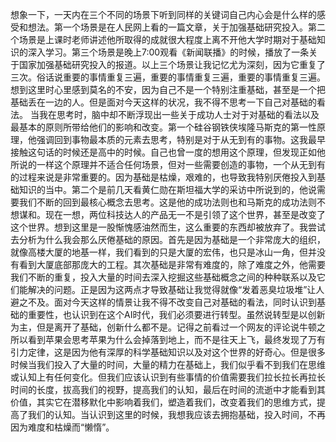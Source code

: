 


想象一下，一天内在三个不同的场景下听到同样的关键词自己内心会是什么样的感受和想法。第一个场景是在人民网上看的一篇文章，关于加强基础研究投入。第二个场景是上课时老师讲述他所取得的成就很大程度上离不开他大学时期对于基础知识的深入学习。第三个场景是晚上7:00观看《新闻联播》的时候，播放了一条关于国家加强基础研究投入的报道。以上三个场景让我记忆尤为深刻，因为它重复了三次。俗话说重要的事情重复三遍，重要的事情重复三遍，重要的事情重复三遍。想到这里时心里感到莫名的不安，因为自己不是一个特别注重基础，甚至是一个把基础丢在一边的人。但是面对今天这样的状况，我不得不思考一下自己对基础的看法。
当我在思考时，脑中却不断浮现出一些关于成功人士对于对基础的看法以及最基本的原则所带给他们的影响和改变。第一个硅谷钢铁侠埃隆马斯克的第一性原理，他强调回到事物最本质的元素去思考，特别是对于从无到有的事物。这我最早接触这句话的时候还是高中的时候。自己也曾一度的想用这个原理，但发现正如他所说的一样这个原理并不适合任何场景，但对一些需要创造的事物，一个从无到有的过程来说是非常重要的。因为基础是枯燥，艰难的，也导致我特别厌倦投入到基础知识的当中。第二个是前几天看黄仁勋在斯坦福大学的采访中所说到的，他说需要我们不断的回到最核心概念去思考。这是他的成功法则也和马斯克的成功法则不想谋和。现在一想，两位科技达人的产品无一不是引领了这个世界，甚至是改变了这个世界。想到这里是一股惭愧感油然而生，这么重要的东西却被放弃了。我尝试去分析为什么我会那么厌倦基础的原因。首先是因为基础是一个非常庞大的组织，就像高楼大厦的地基一样，我们看到的只是大厦的宏伟，也只是冰山一角，但并没有看到大厦底部那庞大的工程。其次基础是非常有难度的，除了难度之外，他需要我们不断的重复，投入大量的时间去深入挖掘这些基础概念之间的种种联系以及它们能解决的问题。正是因为这两点才导致基础让我觉得就像“发着恶臭垃圾堆”让人避之不及。面对今天这样的情景让我不得不改变自己对基础的看法，同时认识到基础的重要性，也认识到在这个AI时代，我们必须要进行转型。虽然说转型是以创新为主，但是离开了基础，创新什么都不是。记得之前看过一个网友的评论说牛顿之所以看到苹果会思考苹果为什么会掉落到地上，而不是往天上飞，最终发现了万有引力定律，这是因为他有深厚的科学基础知识以及对这个世界的好奇心。但是很多时候当我们投入了大量的时间，大量的精力在基础上，我们似乎看不到我们在思维或认知上有任何变化。但我们应该认识到有些事情的价值需要我们拉长拉长再拉长时间的长度，拔高我们的视野，提高我们的认知，最后在时间的流逝中才能看到其价值，其实它在潜移默化中影响着我们，塑造着我们，改变着我们的思维方式，提高了我们的认知。当认识到这里的时候，我想我应该去拥抱基础，投入时间，不再因为难度和枯燥而“懒惰”。